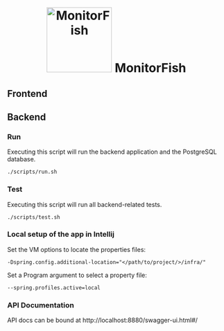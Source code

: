 <h1 align="center">
  <img src="https://d33wubrfki0l68.cloudfront.net/daf4a5624cac646b0bc921d0a72ae1cf1912b902/35340/img/eig4/monitorfish.png" alt="MonitorFish" title="MonitorFish" height="150px" />
  MonitorFish
</h1>

## Frontend

## Backend

### Run

Executing this script will run the backend application and the PostgreSQL database.

```shell
./scripts/run.sh
```

### Test

Executing this script will run all backend-related tests.

```shell
./scripts/test.sh
```

### Local setup of the app in Intellij

Set the VM options to locate the properties files:
```
-Dspring.config.additional-location="</path/to/project/>/infra/"
```

Set a Program argument to select a property file:
```
--spring.profiles.active=local
```

### API Documentation

API docs can be bound at http://localhost:8880/swagger-ui.html#/
